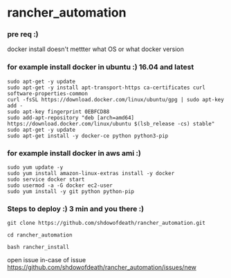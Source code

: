 # rancher_automation

### pre req :)
docker install doesn't mettter what OS or what docker version  



### for example install docker in ubuntu :) 16.04 and latest 
    sudo apt-get -y update 
    sudo apt-get -y install apt-transport-https ca-certificates curl software-properties-common
    curl -fsSL https://download.docker.com/linux/ubuntu/gpg | sudo apt-key add -
    sudo apt-key fingerprint 0EBFCD88 
    sudo add-apt-repository "deb [arch=amd64] https://download.docker.com/linux/ubuntu $(lsb_release -cs) stable"
    sudo apt-get -y update
    sudo apt-get install -y docker-ce python python3-pip

    
### for example install docker in aws ami :) 
    sudo yum update -y
    sudo yum install amazon-linux-extras install -y docker
    sudo service docker start
    sudo usermod -a -G docker ec2-user
    sudo yum install -y git python python-pip

### Steps to deploy :) 3 min and you there :)


    git clone https://github.com/shdowofdeath/rancher_automation.git

    cd rancher_automation

    bash rancher_install


open issue in-case of issue 
https://github.com/shdowofdeath/rancher_automation/issues/new 


